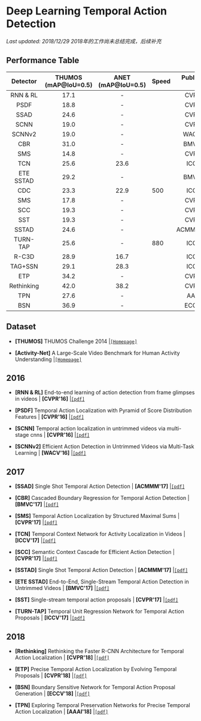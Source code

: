 # Deep Learning Temporal Action Detection

*Last updated: 2018/12/29*
*2018年的工作尚未总结完成，后续补充*

## Performance Table

|   Detector    | THUMOS (mAP@IoU=0.5) | ANET (mAP@IoU=0.5)  | Speed | Published In |
|:-------------:|:--------------------:|:-------------------:|-------|-------------:|
|    RNN & RL   |         17.1         |          -          |       |    CVPR'16   |
|      PSDF     |         18.8         |          -          |       |    CVPR'16   |
|      SSAD     |         24.6         |          -          |       |    CVPR'16   |
|      SCNN     |         19.0         |          -          |       |    CVPR'16   |
|     SCNNv2    |         19.0         |          -          |       |    WACV'16   |
|      CBR      |         31.0         |          -          |       |    BMVC'17   |
|      SMS      |         14.8         |          -          |       |    CVPR'17   |
|      TCN      |         25.6         |         23.6        |       |    ICCV'17   |
|    ETE SSTAD  |         29.2         |          -          |       |    BMVC'17   |
|      CDC      |         23.3         |         22.9        |  500  |    ICCV'17   |
|      SMS      |         17.8         |          -          |       |    CVPR'17   |
|      SCC      |         19.3         |          -          |       |    CVPR'17   |
|      SST      |         19.3         |          -          |       |    CVPR'17   |
|     SSTAD     |         24.6         |          -          |       |    ACMMM'17  |
|    TURN-TAP   |         25.6         |          -          |  880  |    ICCV'17   |
|     R-C3D     |         28.9         |         16.7        |       |    ICCV'17   |
|    TAG+SSN    |         29.1         |         28.3        |       |    ICCV'17   |
|      ETP      |         34.2         |          -          |       |    CVPR'18   |
|   Rethinking  |         42.0         |         38.2        |       |    CVPR'18   |
|      TPN      |         27.6         |          -          |       |    AAAI'18   |
|      BSN      |         36.9         |          -          |       |    ECCV'18   |


## Dataset
- **[THUMOS]** THUMOS Challenge 2014 |[`[Homepage]`](http://crcv.ucf.edu/THUMOS14/) 

- **[Activity-Net]** A Large-Scale Video Benchmark for Human Activity Understanding |[`[Homepage]`](http://activity-net.org/index.html) 

## 2016
- **[RNN & RL]** End-to-end learning of action detection from frame glimpses in videos  | **[CVPR'16]** |[`[pdf]`](https://arxiv.org/pdf/1511.06984.pdf) 

- **[PSDF]** Temporal Action Localization with Pyramid of Score Distribution Features   | **[CVPR'16]** |[`[pdf]`](http://openaccess.thecvf.com/content_cvpr_2016/papers/Yuan_Temporal_Action_Localization_CVPR_2016_paper.pdf) 

- **[SCNN]** Temporal action localization in untrimmed videos via multi-stage cnns  | **[CVPR'16]** |[`[pdf]`](https://arxiv.org/pdf/1601.02129.pdf) 

- **[SCNNv2]** Efficient Action Detection in Untrimmed Videos via Multi-Task Learning  | **[WACV'16]** |[`[pdf]`](https://arxiv.org/pdf/1612.07403.pdf) 

## 2017
- **[SSAD]** Single Shot Temporal Action Detection  | **[ACMMM'17]** |[`[pdf]`](https://arxiv.org/pdf/1710.06236.pdf) 

- **[CBR]** Cascaded Boundary Regression for Temporal Action Detection  | **[BMVC'17]** |[`[pdf]`](https://arxiv.org/pdf/1705.01180.pdf) 

- **[SMS]**  Temporal Action Localization by Structured Maximal Sums  | **[CVPR'17]** |[`[pdf]`]() 

- **[TCN]** Temporal Context Network for Activity Localization in Videos  | **[ICCV'17]** |[`[pdf]`](https://arxiv.org/pdf/1708.02349.pdf) 

- **[SCC]** Semantic Context Cascade for Efficient Action Detection  | **[CVPR'17]** |[`[pdf]`](http://openaccess.thecvf.com/content_cvpr_2017/papers/Heilbron_SCC_Semantic_Context_CVPR_2017_paper.pdf) 

- **[SSTAD]** Single Shot Temporal Action Detection  | **[ACMMM'17]** |[`[pdf]`](https://arxiv.org/pdf/1710.06236.pdf) 

- **[ETE SSTAD]** End-to-End, Single-Stream Temporal Action Detection in Untrimmed Videos  | **[BMVC'17]** |[`[pdf]`](http://vision.stanford.edu/pdf/buch2017bmvc.pdf) 

- **[SST]** Single-stream temporal action proposals  | **[CVPR'17]** |[`[pdf]`](http://vision.stanford.edu/pdf/buch2017cvpr.pdf) 

- **[TURN-TAP]** Temporal Unit Regression Network for Temporal Action Proposals  | **[ICCV'17]** |[`[pdf]`](https://arxiv.org/pdf/1703.06189.pdf) 


## 2018
- **[Rethinking]** Rethinking the Faster R-CNN Architecture for Temporal Action Localization
  | **[CVPR'18]** |[`[pdf]`](https://arxiv.org/pdf/1804.07667.pdf) 

- **[ETP]** Precise Temporal Action Localization by Evolving Temporal Proposals  | **[CVPR'18]** |[`[pdf]`](https://arxiv.org/pdf/1804.04803.pdf) 

- **[BSN]** Boundary Sensitive Network for Temporal Action Proposal Generation  | **[ECCV'18]** |[`[pdf]`](https://arxiv.org/pdf/1806.02964.pdf) 

- **[TPN]** Exploring Temporal Preservation Networks for Precise Temporal Action Localization  | **[AAAI'18]** |[`[pdf]`](https://arxiv.org/pdf/1708.03280.pdf) 
